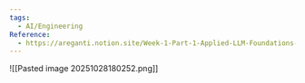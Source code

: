 ```yaml
---
tags:
  - AI/Engineering
Reference:
  - https://areganti.notion.site/Week-1-Part-1-Applied-LLM-Foundations-and-Real-World-Use-Cases-3f381d027e0041739fec6178d3f8aa18
---
```

![[Pasted image 20251028180252.png]]

